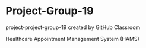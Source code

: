 # Project-Group-19
project-project-group-19 created by GitHub Classroom


Healthcare Appointment Management System (HAMS)
